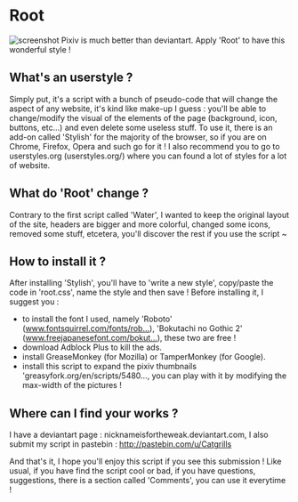 # Root

![screenshot](http://i.imgur.com/UIPqYjY.jpg)
Pixiv is much better than deviantart. Apply 'Root' to have this wonderful style !

What's an userstyle ?
-------------------------------

Simply put, it's a script with a bunch of pseudo-code that will change the aspect of any website, it's kind like make-up I guess : you'll be able to change/modify the visual of the elements of the page (background, icon, buttons, etc...) and even delete some useless stuff. To use it, there is an add-on called 'Stylish' for the majority of the browser, so if you are on Chrome, Firefox, Opera and such go for it ! I also recommend you to go to userstyles.org (userstyles.org/) where you can found a lot of styles for a lot of website.

What do 'Root' change ?
-------------------------------

Contrary to the first script called 'Water', I wanted to keep the original layout of the site, headers are bigger and more colorful, changed some icons, removed some stuff, etcetera, you'll discover the rest if you use the script ~

How to install it ?
-------------------------------

After installing 'Stylish', you'll have to 'write a new style', copy/paste the code in 'root.css', name the style and then save ! Before installing it, I suggest you :

* to install the font I used, namely 'Roboto' (www.fontsquirrel.com/fonts/rob…), 'Bokutachi no Gothic 2' (www.freejapanesefont.com/bokut…), these two are free !
* download Adblock Plus to kill the ads.
* install GreaseMonkey (for Mozilla) or TamperMonkey (for Google).
* install this script to expand the pixiv thumbnails 'greasyfork.org/en/scripts/5480…, you can play with it by modifying the max-width of the pictures !

Where can I find your works ?
-------------------------------

I have a deviantart page : nicknameisfortheweak.deviantart.com, I also submit my script in pastebin : http://pastebin.com/u/Catgrills

And that's it, I hope you'll enjoy this script if you see this submission ! Like usual, if you have find the script cool or bad, if you have questions, suggestions, there is a section called 'Comments', you can use it everytime !
